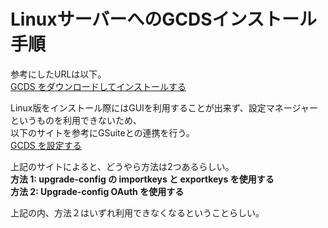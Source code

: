 # LinuxサーバーへのGCDSインストール手順
参考にしたURLは以下。   
[GCDS をダウンロードしてインストールする](https://support.google.com/a/answer/6120989?hl=ja&visit_id=637982909544344253-1708264460&ref_topic=7106581&rd=1)

Linux版をインストール際にはGUIを利用することが出来ず、設定マネージャーというものを利用できないため、   
以下のサイトを参考にGSuiteとの連携を行う。   
[GCDS を設定する](https://support.google.com/a/answer/7177266?hl=ja#setup&zippy=%2Cgui-%E3%81%8C%E3%82%B5%E3%83%9D%E3%83%BC%E3%83%88%E3%81%95%E3%82%8C%E3%81%A6%E3%81%84%E3%81%AA%E3%81%84%E3%83%91%E3%82%BD%E3%82%B3%E3%83%B3%E3%81%A7-gcds-%E3%82%92%E6%89%BF%E8%AA%8D%E3%81%99%E3%82%8B%E3%81%AB%E3%81%AF%E3%81%A9%E3%81%86%E3%81%99%E3%82%8C%E3%81%B0%E3%82%88%E3%81%84%E3%81%A7%E3%81%99%E3%81%8B)

上記のサイトによると、どうやら方法は2つあるらしい。   
__方法 1: upgrade-config の importkeys と exportkeys を使用する__   
__方法 2: Upgrade-config OAuth を使用する__   

上記の内、方法２はいずれ利用できなくなるということらしい。

